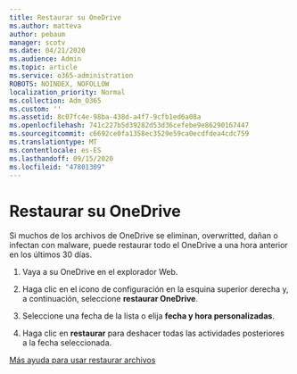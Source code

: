 ```yaml
---
title: Restaurar su OneDrive
ms.author: matteva
author: pebaum
manager: scotv
ms.date: 04/21/2020
ms.audience: Admin
ms.topic: article
ms.service: o365-administration
ROBOTS: NOINDEX, NOFOLLOW
localization_priority: Normal
ms.collection: Adm_O365
ms.custom: ''
ms.assetid: 8c07fc4e-98ba-438d-a4f7-9cfb1ed6a08a
ms.openlocfilehash: 741c227b5d39282d53d36cefebe9e86290167447
ms.sourcegitcommit: c6692ce0fa1358ec3529e59ca0ecdfdea4cdc759
ms.translationtype: MT
ms.contentlocale: es-ES
ms.lasthandoff: 09/15/2020
ms.locfileid: "47801309"
---
```

# <a name="restore-your-onedrive"></a>Restaurar su OneDrive

Si muchos de los archivos de OneDrive se eliminan, overwritted, dañan o infectan con malware, puede restaurar todo el OneDrive a una hora anterior en los últimos 30 días.
  
1. Vaya a su OneDrive en el explorador Web.
    
2. Haga clic en el icono de configuración en la esquina superior derecha y, a continuación, seleccione **restaurar OneDrive**.
    
3. Seleccione una fecha de la lista o elija **fecha y hora personalizadas**.
    
4. Haga clic en **restaurar** para deshacer todas las actividades posteriores a la fecha seleccionada. 
    
[Más ayuda para usar restaurar archivos](https://go.microsoft.com/fwlink/?linkid=872874)
  

